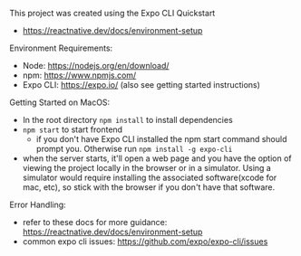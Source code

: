 This project was created using the Expo CLI Quickstart
  - https://reactnative.dev/docs/environment-setup

Environment Requirements:
  - Node: https://nodejs.org/en/download/
  - npm: https://www.npmjs.com/
  - Expo CLI: https://expo.io/ (also see getting started instructions)

Getting Started on MacOS:
  * In the root directory `npm install` to install dependencies
  * `npm start` to start frontend
    - if you don't have Expo CLI installed the npm start command should prompt you. Otherwise run `npm install -g expo-cli`
  * when the server starts, it'll open a web page and you have the option of viewing the project locally in the browser or in a simulator. Using a simulator would require installing the associated software(xcode for mac, etc), so stick with the browser if you don't have that software.

Error Handling:
  - refer to these docs for more guidance: https://reactnative.dev/docs/environment-setup
  - common expo cli issues: https://github.com/expo/expo-cli/issues
  